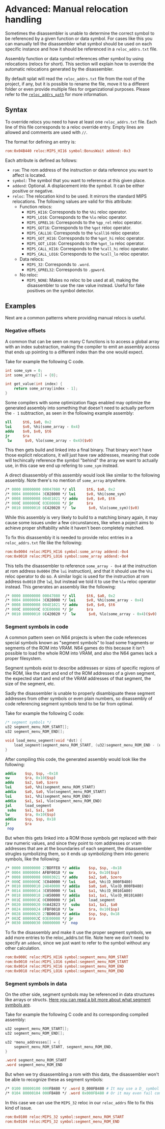 # Advanced: Manual relocation handling

Sometimes the disassembler is unable to determine the correct symbol to be referenced by a given function or data symbol. For cases like this you can manually tell the disassembler what symbol should be used on each specific instance and how it should be referenced in a `reloc_addrs.txt` file.

Assembly function or data symbol references other symbol by using relocations (relocs for short). This section will explain how to override the automatic relocations generated by the disassembler.

By default splat will read the `reloc_addrs.txt` file from the root of the project, if any, but it is possible to rename the file, move it to a different folder or even provide multiple files for organizational purposes. Please refer to the [`reloc_addrs_path`](Configuration.md#reloc_addrs_path) for more information.

## Syntax

To override relocs you need to have at least one `reloc_addrs.txt` file. Each line of this file corresponds to a reloc override entry. Empty lines are allowed and comments are used with `//`.

The format for defining an entry is:

```ini
rom:0x04B440 reloc:MIPS_HI16 symbol:BonusWait addend:-0x3
```

Each attribute is defined as follows:

- `rom`: The rom address of the instruction or data reference you want to affect is located.
- `symbol`: The symbol that you want to reference at this given place.
- `addend`: Optional. A displacement into the symbol. It can be either positive or negative.
- `reloc`: The relocation kind to be used. It mirrors the standard MIPS relocations. The following values are valid for this attribute:
  - Function relocs:
    - `MIPS_HI16`: Corresponds to the `%hi` reloc operator.
    - `MIPS_LO16`: Corresponds to the `%lo` reloc operator.
    - `MIPS_GPREL16`: Corresponds to the `%gp_rel` reloc operator.
    - `MIPS_GOT16`: Corresponds to the `%got` reloc operator.
    - `MIPS_CALL16`: Corresponds to the `%call16` reloc operator.
    - `MIPS_GOT_HI16`: Corresponds to the `%got_hi` reloc operator.
    - `MIPS_GOT_LO16`: Corresponds to the `%got_lo` reloc operator.
    - `MIPS_CALL_HI16`: Corresponds to the `%call_hi` reloc operator.
    - `MIPS_CALL_LO16`: Corresponds to the `%call_lo` reloc operator.
  - Data relocs:
    - `MIPS_32`: Corresponds to `.word`.
    - `MIPS_GPREL32`: Corresponds to `.gpword`.
  - No reloc:
    - `MIPS_NONE`: Makes no reloc to be used at all, making the disassembler to use the raw value instead. Useful for fake positives on the symbol detector.

## Examples

Next are a common patterns where providing manual relocs is useful.

### Negative offsets

A common that can be seen on many C functions is to access a global array with an index substraction, making the compiler to emit an assembly access that ends up pointing to a different index than the one would expect.

Take for example the following C code.

```c
int some_sym = 0;
int some_array[3] = {0};

int get_value(int index) {
    return some_array[index - 1];
}
```

Some compilers with some optimization flags enabled may optimize the generated assembly into something that doesn't need to actually perform the `- 1` subtraction, as seen in the following example assembly:

```mips
sll     $t6, $a0, 0x2
lui     $v0, %hi(some_array - 0x4)
addu    $v0, $v0, $t6
jr      $ra
 lw      $v0, %lo(some_array - 0x4)($v0)
```

This then gets build and linked into a final binary. That binary won't have those explicit relocations, it will just have raw addresses, meaning that code will techincally reference the symbol "behind" the array we want to actually use, in this case we end up refering to `some_sym` instead.

A direct disassembly of this assembly would look like similar to the following assembly. Note there's no mention of `some_array` anywhere.

```mips
/* 0000 80000000 00047080 */ sll     $t6, $a0, 0x2
/* 0004 80000004 3C028000 */ lui     $v0, %hi(some_sym)
/* 0008 80000008 004E1021 */ addu    $v0, $v0, $t6
/* 000C 8000000C 03E00008 */ jr      $ra
/* 0010 80000010 8C420020 */  lw      $v0, %lo(some_sym)($v0)
```

While this assembly is very likely to build to a matching binary again, it may cause some issues under a few circunstances, like when a poject aims to achieve proper shiftability while it haven't been completely matched.

To fix this disassembly it is needed to provide reloc entries in a `reloc_addrs.txt` file like the following:

```ini
rom:0x0004 reloc:MIPS_HI16 symbol:some_array addend:-0x4
rom:0x0010 reloc:MIPS_LO16 symbol:some_array addend:-0x4
```

This tells the disassembler to reference `some_array - 0x4` at the instruction at rom address `0x0004` (the `lui` instruction), and that it should use the `%hi` reloc operator to do so. A similar logic is used for the instruction at rom address `0x0010` (the `lw`), but instead we told it to use the `%lw` reloc operator instead. This generates an assembly like the following:

```mips
/* 0000 80000000 00047080 */ sll     $t6, $a0, 0x2
/* 0004 80000004 3C028000 */ lui     $v0, %hi(some_array - 0x4)
/* 0008 80000008 004E1021 */ addu    $v0, $v0, $t6
/* 000C 8000000C 03E00008 */ jr      $ra
/* 0010 80000010 8C420020 */  lw      $v0, %lo(some_array - 0x4)($v0)
```

### Segment symbols in code

A common pattern seen on N64 projects is when the code references special symbols known as "segment symbols" to load some fragments or segments of the ROM into VRAM. N64 games do this because it isn't possible to load the whole ROM into VRAM, and also the N64 games lack a proper filesystem.

Segment symbols exist to describe addresses or sizes of specific regions of the ROM, like the start and end of the ROM addresses of a given segment, the expected start and end of the VRAM addresses of that segment, the size of the segment, etc.

Sadly the disassembler is unable to properly disambiguate these segment addresses from other symbols or even plain numbers, so disassembly of code referencing segment symbols tend to be far from optimal.

Take for example the following C code:

```c
/* segment symbols */
u32 segment_menu_ROM_START[];
u32 segment_menu_ROM_END[];

void load_menu_segment(void *dst) {
    load_segment(segment_menu_ROM_START, (u32)segment_menu_ROM_END - (u32)segment_menu_ROM_START, dst);
}
```

After compiling this code, the generated assembly would look like the following:

```mips
addiu    $sp, $sp, -0x18
sw       $ra, 0x10($sp)
addu     $a2, $a0, $zero
lui      $a0, %hi(segment_menu_ROM_START)
addiu    $a0, $a0, %lo(segment_menu_ROM_START)
lui      $a1, %hi(segment_menu_ROM_END)
addiu    $a1, $a1, %lo(segment_menu_ROM_END)
jal      load_segment
 subu    $a1, $a1, $a0
lw       $ra, 0x10($sp)
addiu    $sp, $sp, 0x18
jr       $ra
 nop
```

But when this gets linked into a ROM those symbols get replaced with their raw numeric values, and since they point to rom addresses or vram addresses that are at the boundaries of each segment, the disassembler strugles symbolizing them, so it ends up symbolizing them into generic symbols, like the following:

```mips
/* 0000 80000000 27BDFFE8 */ addiu    $sp, $sp, -0x18
/* 0004 80000004 AFBF0010 */ sw       $ra, 0x10($sp)
/* 0008 80000008 00803021 */ addu     $a2, $a0, $zero
/* 000C 8000000C 3C040000 */ lui      $a0, %hi(D_000FB480)
/* 0010 80000010 24840000 */ addiu    $a0, $a0, %lo(D_000FB480)
/* 0014 80000014 3C050000 */ lui      $a1, %hi(D_00101A80)
/* 0018 80000018 24A50000 */ addiu    $a1, $a1, %lo(D_00101A80)
/* 001C 8000001C 0C000000 */ jal      load_segment
/* 0020 80000020 00A42823 */  subu    $a1, $a1, $a0
/* 0024 80000024 8FBF0010 */ lw       $ra, 0x10($sp)
/* 0028 80000028 27BD0018 */ addiu    $sp, $sp, 0x18
/* 002C 8000002C 03E00008 */ jr       $ra
/* 0030 80000030 00000000 */  nop
```

To fix the disassembly and make it use the proper segment symbols, we add more entries to the reloc_addrs.txt file. Note here we don't need to specify an `addend`, since we just want to refer to the symbol without any other calculation.

```ini
rom:0x000C reloc:MIPS_HI16 symbol:segment_menu_ROM_START
rom:0x0010 reloc:MIPS_LO16 symbol:segment_menu_ROM_START
rom:0x0014 reloc:MIPS_HI16 symbol:segment_menu_ROM_END
rom:0x0018 reloc:MIPS_LO16 symbol:segment_menu_ROM_END
```

### Segment symbols in data

On the other side, segment symbols may be referenced in data structures like arrays or structs. [Here you can read a bit more about what segment symbols are](#segment-symbols-in-code).

Take for example the following C code and its corresponding compiled assembly:

```c
u32 segment_menu_ROM_START[];
u32 segment_menu_ROM_END[];

u32 *menu_addresses[] = {
    segment_menu_ROM_START, segment_menu_ROM_END,
}
```

```mips
.word segment_menu_ROM_START
.word segment_menu_ROM_END
```

But when we try disassembling a rom with this data, the disassembler won't be able to recognize these as segment symbols:

```mips
/* 0100 80000100 000FB480 */ .word D_000FB480 # It may use a D_ symbol
/* 0104 80000104 000FB480 */ .word 0x000FB480 # Or it may even fail completely to symbolize it
```

In this case we can use the `MIPS_32` reloc in our `reloc_addrs` file to fix this kind of issue.

```ini
rom:0x0100 reloc:MIPS_32 symbol:segment_menu_ROM_START
rom:0x0104 reloc:MIPS_32 symbol:segment_menu_ROM_END
```
